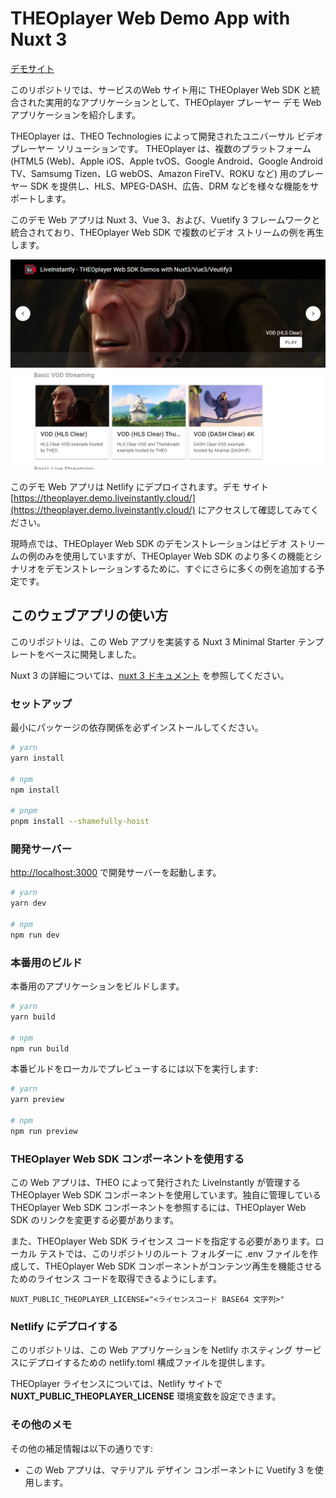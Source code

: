 # THEOplayer Web Demo App with Nuxt 3

[デモサイト](https://theoplayer.demo.liveinstantly.cloud/)

このリポジトリでは、サービスのWeb サイト用に THEOplayer Web SDK と統合された実用的なアプリケーションとして、THEOplayer プレーヤー デモ Web アプリケーションを紹介します。

THEOplayer は、THEO Technologies によって開発されたユニバーサル ビデオ プレーヤー ソリューションです。 THEOplayer は、複数のプラットフォーム (HTML5 (Web)、Apple iOS、Apple tvOS、Google Android、Google Android TV、Samsumg Tizen、LG webOS、Amazon FireTV、ROKU など) 用のプレーヤー SDK を提供し、HLS、MPEG-DASH、広告、DRM などを様々な機能をサポートします。

このデモ Web アプリは Nuxt 3、Vue 3、および、Vuetify 3 フレームワークと統合されており、THEOplayer Web SDK で複数のビデオ ストリームの例を再生します。

![Screenshot of THEOplayer Demo Web App](./docs/images/featured-screenshot-theoplayer-demo-webapp.png)

このデモ Web アプリは Netlify にデプロイされます。デモ サイト [https://theoplayer.demo.liveinstantly.cloud/](https://theoplayer.demo.liveinstantly.cloud/) にアクセスして確認してみてください。

現時点では、THEOplayer Web SDK のデモンストレーションはビデオ ストリームの例のみを使用していますが、THEOplayer Web SDK のより多くの機能とシナリオをデモンストレーションするために、すぐにさらに多くの例を追加する予定です。

## このウェブアプリの使い方

このリポジトリは、この Web アプリを実装する Nuxt 3 Minimal Starter テンプレートをベースに開発しました。

Nuxt 3 の詳細については、[nuxt 3 ドキュメント](https://v3.nuxtjs.org) を参照してください。

### セットアップ

最小にパッケージの依存関係を必ずインストールしてください。

```bash
# yarn
yarn install

# npm
npm install

# pnpm
pnpm install --shamefully-hoist
```

### 開発サーバー

<http://localhost:3000> で開発サーバーを起動します。

```bash
# yarn
yarn dev

# npm
npm run dev
```

### 本番用のビルド

本番用のアプリケーションをビルドします。

```bash
# yarn
yarn build

# npm
npm run build
```

本番ビルドをローカルでプレビューするには以下を実行します:

```bash
# yarn
yarn preview

# npm
npm run preview
```

### THEOplayer Web SDK コンポーネントを使用する

この Web アプリは、THEO によって発行された LiveInstantly が管理する THEOplayer Web SDK コンポーネントを使用しています。独自に管理している THEOplayer Web SDK コンポーネントを参照するには、THEOplayer Web SDK のリンクを変更する必要があります。

また、THEOplayer Web SDK ライセンス コードを指定する必要があります。ローカル テストでは、このリポジトリのルート フォルダーに .env ファイルを作成して、THEOplayer Web SDK コンポーネントがコンテンツ再生を機能させるためのライセンス コードを取得できるようにします。

```shell
NUXT_PUBLIC_THEOPLAYER_LICENSE="<ライセンスコード BASE64 文字列>"
```

### Netlify にデプロイする

このリポジトリは、この Web アプリケーションを Netlify ホスティング サービスにデプロイするための netlify.toml 構成ファイルを提供します。

THEOplayer ライセンスについては、Netlify サイトで **NUXT_PUBLIC_THEOPLAYER_LICENSE** 環境変数を設定できます。

### その他のメモ

その他の補足情報は以下の通りです:

* この Web アプリは、マテリアル デザイン コンポーネントに Vuetify 3 を使用します。
